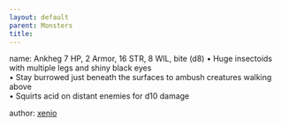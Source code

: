 ```yaml
---
layout: default
parent: Monsters
title:
---
```

name: Ankheg
7 HP, 2 Armor, 16 STR, 8 WIL, bite (d8)
• Huge insectoids with multiple legs and shiny black eyes  
• Stay burrowed just beneath the surfaces to ambush creatures walking above  
• Squirts acid on distant enemies for d10 damage  

author: [xenio](https://xenioinabottle.blogspot.com/2021/02/classic-monsters-for-cairnito-part-1.html) 
